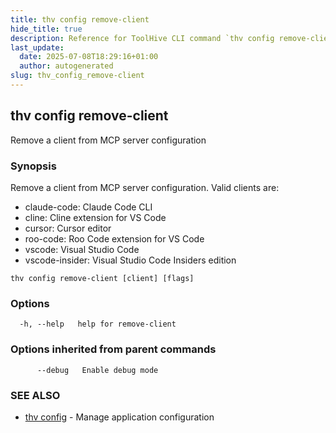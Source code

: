 ```yaml
---
title: thv config remove-client
hide_title: true
description: Reference for ToolHive CLI command `thv config remove-client`
last_update:
  date: 2025-07-08T18:29:16+01:00
  author: autogenerated
slug: thv_config_remove-client
---
```


## thv config remove-client

Remove a client from MCP server configuration

### Synopsis

Remove a client from MCP server configuration.
Valid clients are:
  - claude-code: Claude Code CLI
  - cline: Cline extension for VS Code
  - cursor: Cursor editor
  - roo-code: Roo Code extension for VS Code
  - vscode: Visual Studio Code
  - vscode-insider: Visual Studio Code Insiders edition

```
thv config remove-client [client] [flags]
```

### Options

```
  -h, --help   help for remove-client
```

### Options inherited from parent commands

```
      --debug   Enable debug mode
```

### SEE ALSO

* [thv config](thv_config.md)	 - Manage application configuration


